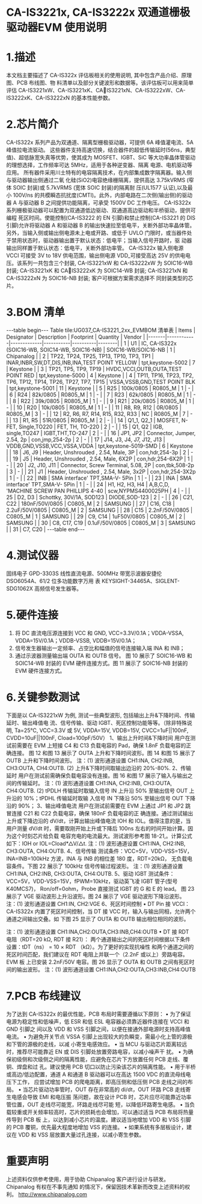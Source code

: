  # CA-IS3221x, CA-IS3222x 双通道栅极驱动器EVM 使用说明
 

#  1.描述
本文档主要描述了 CA-IS322x 评估板相关的使用说明, 其中包含产品介绍、原理图、PCB 布线图、物
料清单以及部分关键波形和数据等。该评估板可以用来简单评估 CA-IS3221xW、CA-IS3221xK、CA￾IS3221xN、CA-IS3222xW、CA-IS3222xK、CA-IS3222xN 的基本性能参数。


# 2.芯片简介
CA-IS322x 系列产品为双通道、隔离型栅极驱动器，可提供 6A 峰值灌电流、5A 峰值拉电流驱动。
这些器件支持高速切换，结合器件的超低传输延时(56ns，典型值)、超低脉宽失真等优势，使其成为
MOSFET、IGBT、SiC 等大功率晶体管驱动的理想选择，工作频率可达 5MHz，适用于各种逆变器、隔离
电源、电机驱动等应用。
所有器件采用川土特有的电容隔离技术，在内部集成数字隔离器。输入侧与驱动器输出侧通过二氧
化硅(SiO2)电容绝缘栅隔离，提供高达 3.75kVRMS (窄体 SOIC 封装)或 5.7kVRMS (宽体 SOIC 封装)的隔离耐
压(UL1577 认证),以及最小 100V/ns 的共模瞬态抗扰度(CMTI)。此外，内部电路在二次侧(输出侧)的驱动
器 A 与驱动器 B 之间提供功能隔离，可承受 1500V DC 工作电压。
CA-IS322x 系列栅极驱动器可以配置为双通道低边驱动、双通道高边驱动和半桥驱动，提供可编程
死区时间。使能控制(CA-IS3222 的 EN 引脚)和禁止控制(CA-IS3221 的 DIS 引脚)允许将驱动器 A 和驱动器
B 的输出快速拉至低电平，关断外部功率晶体管。另外，当输入侧或输出侧电源未上电或开路、或低于
UVLO 门限时，或当器件处于禁用状态时，驱动器输出置于默认状态：低电平；当输入信号开路时，驱
动器输出同样置于默认状态：低电平，关断外部功率管。
CA-IS322x 输入侧电源 VCCI 可接受 3V to 18V 供电范围，输出侧电源 VDD_可接受高达 25V 的供电电
压。该系列一共包含三个封装, CA-IS3221xW 和 CA-IS3222xW 为 SOIC16-WB 封装; CA-IS3221xK 和 CA￾IS3222xK 为 SOIC14-WB 封装; CA-IS3221xN 和 CA-IS3222xN 为 SOIC16-NB 封装; 客户可根据方案需求选择不
同封装类型的芯片。


# 3.BOM 清单
---table begin---
Table tile:UG037_CA-IS3221_2xx_EVMBOM 清单表
| Items | Designator | Description | Footprint | Quantity | Vendor |
|-------|------------|-------------|-----------|----------|--------|
| 1     | U1         | IC, CA-IS322x (SOIC16-WB, SOIC14-WB, SOIC16-NB) | SOIC16-WB/SOIC16-NB | 1 | Chipanalog |
| 2     | TP22, TP24, TP25, TP13, TP10, TP3, TP1 | INAR,INBR,SW,DT,DIS,INB,INA,TEST POINT YELLOW | tpt,keystone-5002 | 7 | Keystone |
| 3     | TP21, TP5, TP9, TP19 | HVDC,VCCI,OUTB,OUTA,TEST POINT RED | tpt,keystone-5000 | 4 | Keystone |
| 4     | TP11, TP16, TP23, TP2, TP6, TP12, TP14, TP26, TP27, TP7, TP15 | VSSA,VSSB,GND,TEST POINT BLK | tpt,keystone-5001 | 11 | Keystone |
| 5     | R25        | 100k/0805   | R0805_M  | 1 | - |
| 6     | R24        | 82k/0805    | R0805_M  | 1 | - |
| 7     | R23        | 62k/0805    | R0805_M  | 1 | - |
| 8     | R22        | 39k/0805    | R0805_M  | 1 | - |
| 9     | R21        | 20k/0805    | R0805_M  | 1 | - |
| 10    | R20        | 10k/0805    | R0805_M  | 1 | - |
| 11    | R8, R9, R12 | 0R/0805    | R0805_M  | 3 | - |
| 12    | R2, R6, R7, R14, R15, R32, R33 | NC         | R0805_M  | 7 | - |
| 13    | R1, R5     | 51R/0805   | R0805_M  | 2 | - |
| 14    | Q1_1, Q2_1 | MOSFET, N-FET, Single,TO220 | FET, TH, TO-220 | 2 | - |
| 15    | Q1, Q2     | IGB, single,TO247 | IGBT,THT,TO-247 | 2 | - |
| 16    | JP1, JP2   | Connector, Jumper, 2.54, 2p | con,jmp,254-2p | 2 | - |
| 17    | J14, J3, J4, J7, J12, J13 | VDDB,GND,VSSB,VCC,VSSA,VDDA | tpt,keystone-5019-SMD | 6 | Keystone |
| 18    | J6, J9     | Header, Unshrouded , 2.54, Male, 3P | con,hdr,254-3p | 2 | - |
| 19    | J5         | Header, Unshrouded , 2.54, Male, 6X2P | con,hdr,254-6X2P | 1 | - |
| 20    | J2, J10, J11 | Connector, Screw Terminal, 5.08, 2P | con,tbk,508-2p | 3 | - |
| 21    | J1         | Header, Unshrouded , 2.54, Male, 3x2P | con,hdr,254-3X2p | 1 | - |
| 22    | INB        | SMA interface' TPT,SMA-V- 5Pin | 1 | - |
| 23    | INA        | SMA interface' TPT,SMA-V- 5Pin | 1 | - |
| 24    | H1, H2, H3, H4 | A,B,C,D, 'MACHINE SCREW PAN PHILLIPS 4-40 | scw,NYPMS4400025PH | 4 | - |
| 25    | D2, D3     | Schottky, 30V/1A, SOD123 | DIODE,SOD-123 | 2 | - |
| 26    | C21, C22   | 180nF/50V/0805 | C0805_M | 2 | SAMSUNG |
| 27    | C16, C18   | 2.2uF/50V/0805 | C0805_M | 2 | SAMSUNG |
| 28    | C15        | 2.2nF/50V/0805 | C0805_M | 1 | SAMSUNG |
| 29    | C9, C14    | 1uF50V/0805 | C0805_M | 2 | SAMSUNG |
| 30    | C8, C17, C19 | 0.1uF/50V/0805 | C0805_M | 3 | SAMSUNG |
| 31    | C7, C20    |
---table end---


# 4.测试仪器
固纬电子 GPD-3303S 线性直流电源、500MHz 带宽示波器安捷伦 DSO6054A、61/2 位多功能数字万用
表 KEYSIGHT-34465A、SIGLENT-SDG1062X 高频信号发生器等。


#  5.硬件连接
1. 将 DC 直流电压源连接到 VCC 和 GND, VCC=3.3V/0.1A；VDDA-VSSA, VDDA=15V/0.1A；VDDB-VSSB,
VDDB=15V/0.1A；
2. 信号发生器输出一定频率、占空比和幅值的信号连接输入端 INA 和 INB；
3. 通过示波器测量输出端 OUTA 和 OUTB 信号。
图 10 展示了 SOIC16-WB 和 SOIC14-WB 封装的 EVM 硬件连接方式。图 11 展示了 SOIC16-NB 封装的 EVM
硬件连接方式。



# 6.关键参数测试
下面是以 CA-IS3221xW 为例, 测试一些典型波形, 包括输出上升&下降时间、传输延时、输出峰值电
流、信号传输、驱动 IGBT、死区控制功能等等。（除非特殊说明, Ta=25℃, VCC=3.3V 或 5V, VDDA=15V,
VDDB=15V, CVCC=1uF||100nF, CVDD=10uF||100nF, Cload=100pF/50V）
1、输出上升时间&下降时间
用户在测试前需要在 EVM 上短接 C4 和 C13 负载电容的 Pad，确保 1.8nF 负载电容的正确连接。
图 12 和图 13 展示了 OUTA 上升和下降时间波形。图 14 和图 15 展示了 OUTB 上升和下降时间波形。
注：(1) 波形通道设置 CH1:INA, CH2:INB, CH3:OUTA, CH4:OUTB.
(2) 上升&下降时间取输出边沿的 20%-80%.
2、传输延时
用户在测试前需确保负载电容没有连接。图 16 和图 17 展示了输入与输出之间的传输延时。
注：(1) 波形通道设置 CH1:INA, CH2:INB, CH3:OUTA, CH4:OUTB.
(2) tPDLH 传输延时取输入信号 IN 上升沿 50% 至输出信号 OUT 上升沿的 10%；tPDHL 传输延时取输
入信号 IN 下降沿 50% 至输出信号 OUT 下降沿的 90%；
3、输出峰值电流
用户在测试前需要在 EVM 上通过 JP1 和 JP2 跳冒连接 C21 和 C22 负载电容，确保 180nF 负载电容的正
确连接。通过测试输出上升或下降边沿的 dV/dt，计算出输出峰值电流 IOH 和 IOL。值得注意的是，当
用户测量 dV/dt 时，需要取刚开始上升或下降后 100ns 左右的时间开始计算。因为这个时刻芯片给负载
电容充电的电流最大。测试波形参考图 18-21,。计算公式如下：IOH or IOL=Cload*△V/△t.
注：(1) 波形通道设置 CH1:INA, CH2:INB, CH3:OUTA, CH4:OUTB.
4、信号传输
测试条件：VCC=5V，VDD-VSS=15V，INA=INB=100kHz 方波，INA 与 INB 的相位差 180 度，RDT=20kΩ，
无负载电容条件。下图 22 展示了 100kHz 信号传输过程波形。
注：(1) 波形通道设置 CH1:INA, CH2:INB, CH3:OUTA, CH4:OUTB.
5、驱动 IGBT
测试条件：VCC=5V，VDD-VSS=15V，fPWM=10kHz，驱动英飞凌 IGBT 管子(型号 K40MCS7)，
Ron/off=0ohm，Probe 直接测试 IGBT 的 G 和 E 的 lead。
图 23 展示了 VGE 驱动波形上升沿波形。图 24 展示了 VGE 驱动波形下降沿波形。
注：(1) 波形通道设置 CH1:IN, CH2:VGE
6、死区时间控制
• DT Pin 接 VCCI：
CA-IS322x 内置了死区时间控制，当 DT 接 VCC 时，输入与输出同相，允许两个通道之间输出交叠。如
下图 25 显示了 OUTA 和 OUTB 输出相位相同的波形。

注：(1) 波形通道设置 CH1:INA,CH2:OUTA,CH3:INB,CH4:OUTB
• DT 接 RDT 电阻（RDT=20 kΩ, RDT 接 R21）：
两个通道输出之间的死区时间根据以下条件设置：tDT（ns） = 10 × RDT （kΩ）。为了更好的实现抗噪性
和两个通道之间的死区时间匹配，我们建议在 RDT 电阻上并联一个（2.2nF 或以上）旁路电容。EVM 板
上已安装 2.2nF/50V 电容。图 26 显示了 OUTA 和 OUTB 之间有死区时间的输出波形。
注：(1) 波形通道设置 CH1:INA,CH2:OUTA,CH3:INB,CH4:OUTB


# 7.PCB 布线建议
为了达到 CA-IS322x 的最优性能，PCB 布局时需要遵循以下原则：
• 为了保证电源为稳定性和低噪声，低 ESR 和低 ESL 电容器必须靠近器件连接在 VCCI 和 GND 引脚之
间以及 VDD 和 VSS 引脚之间，以便在接通外部电源时支持高峰值电流。
• 为避免开关节点 VSSA 引脚上出现较大的负瞬变，需最小化上管的源极和下管的源极的走线，以减
小寄生电感效应。
• 当 MCU 与驱动芯片距离较远时，推荐尽可能靠近 EN 或 DIS 引脚处放置旁路电容，以减小噪声干
扰。
• 为确保初级侧和次级侧之间的隔离性能，应避免在芯片下方放置任何 PCB 走线、覆铜、焊盘和过
孔。建议使用 PCB 切口以防止污染该芯片的隔离性能。
• 用于半桥或高边/低边配置，通道 A 和通道 B 驱动器可以在高达 1500 VDC 的直流母线电压下工作，
应尝试增加 PCB 的爬电距离，即高压侧和低压侧 PCB 走线之间的布局。
• 当芯片驱动功率管时，OUT 存在非常高的 di/dt，OUT 环路 PCB 走线寄生电感会导致 EMI 和电压振
荡问题，故在设计 PCB 时，芯片应尽可能靠近功率管位置，OUT 走线尽可能宽，环路走线尽可能
短，以降低环路寄生电感。
• 当负载较重或开关频率较高时，芯片的损耗也会增加，可以通过适当 PCB 布局将热量传导到 PCB 板
上，以达到减小芯片的温度。建议适当地增加 VDD 和 VSS 引脚的 PCB 覆铜，优先最大程度地增加
VSS 的连接。
• 如果系统有多层板设计，建议在 VDD 和 VSS 层放置大量过孔连接，以减小寄生参数。


# 重要声明
上述资料仅供参考使用，用于协助 Chipanalog 客户进行设计与研发。Chipanalog 有权在不事先通知
的情况下，保留因技术革新而改变上述资料的权利。
 http://www.chipanalog.com
